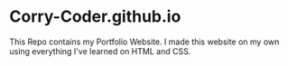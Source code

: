 # Corry-Coder.github.io
This Repo contains my Portfolio Website. I made this website on my own using everything I've learned on HTML and CSS.
